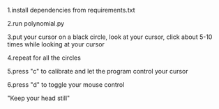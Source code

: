 1.install dependencies from requirements.txt

2.run polynomial.py

3.put your cursor on a black circle, look at your cursor, click about 5-10 times while looking at your cursor

4.repeat for all the circles

5.press "c" to calibrate and let the program control your cursor

6.press "d" to toggle your mouse control

"Keep your head still"
